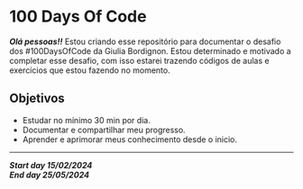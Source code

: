 # 100 Days Of Code
**_Olá pessoas!!_**
Estou criando esse repositório para documentar o desafio dos #100DaysOfCode da Giulia Bordignon. Estou determinado e motivado a completar esse desafio, com isso estarei trazendo códigos de aulas e exercícios que estou fazendo no momento.
## Objetivos
- Estudar no mínimo 30 min por dia.
- Documentar e compartilhar meu progresso.
- Aprender e aprimorar meus conhecimento desde o inicio.
--- 
**_Start day 15/02/2024_**  
**_End day 25/05/2024_**
